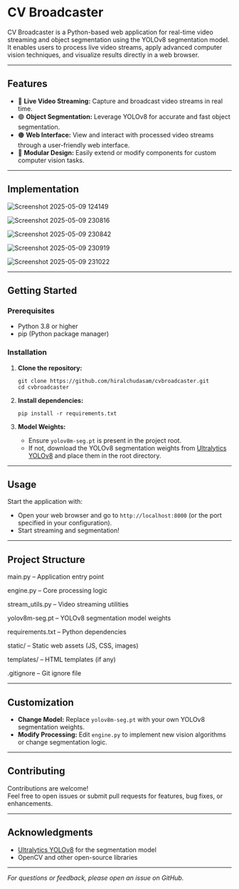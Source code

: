 # CV Broadcaster

CV Broadcaster is a Python-based web application for real-time video streaming and object segmentation using the YOLOv8 segmentation model. It enables users to process live video streams, apply advanced computer vision techniques, and visualize results directly in a web browser.

---

## Features

- 🔴 **Live Video Streaming:** Capture and broadcast video streams in real time.  
- 🟢 **Object Segmentation:** Leverage YOLOv8 for accurate and fast object segmentation.  
- 🟠 **Web Interface:** View and interact with processed video streams through a user-friendly web interface.  
- 🔵 **Modular Design:** Easily extend or modify components for custom computer vision tasks.

---

## Implementation

<!-- Add your screenshots below this line -->
![Screenshot 2025-05-09 124149](https://github.com/user-attachments/assets/5227fe99-3be7-4536-a63c-8cdc5b0021c3)

![Screenshot 2025-05-09 230816](https://github.com/user-attachments/assets/e9be287a-b7fb-4f29-9a7f-e41f5cfd3bbb)

![Screenshot 2025-05-09 230842](https://github.com/user-attachments/assets/bceecde5-18a4-48ae-b474-bb79303f0480)

![Screenshot 2025-05-09 230919](https://github.com/user-attachments/assets/e2d8528d-634c-4318-8705-a965e61e6dcb)

![Screenshot 2025-05-09 231022](https://github.com/user-attachments/assets/92b934c3-9476-421e-a2f3-cd885cc94b75)



---

## Getting Started

### Prerequisites

- Python 3.8 or higher  
- pip (Python package manager)

### Installation

1. **Clone the repository:**

    ```
    git clone https://github.com/hiralchudasam/cvbroadcaster.git
    cd cvbroadcaster
    ```

2. **Install dependencies:**

    ```
    pip install -r requirements.txt
    ```

3. **Model Weights:**

    - Ensure `yolov8m-seg.pt` is present in the project root.  
    - If not, download the YOLOv8 segmentation weights from [Ultralytics YOLOv8](https://github.com/ultralytics/ultralytics) and place them in the root directory.

---

## Usage

Start the application with:

- Open your web browser and go to `http://localhost:8000` (or the port specified in your configuration).  
- Start streaming and segmentation!

---

## Project Structure

main.py     – Application entry point

engine.py     – Core processing logic

stream_utils.py     – Video streaming utilities

yolov8m-seg.pt     – YOLOv8 segmentation model weights

requirements.txt     – Python dependencies

static/     – Static web assets (JS, CSS, images)

templates/     – HTML templates (if any)

.gitignore     – Git ignore file




---

## Customization

- **Change Model:** Replace `yolov8m-seg.pt` with your own YOLOv8 segmentation weights.  
- **Modify Processing:** Edit `engine.py` to implement new vision algorithms or change segmentation logic.

---

## Contributing

Contributions are welcome!  
Feel free to open issues or submit pull requests for features, bug fixes, or enhancements.

---


## Acknowledgments

- [Ultralytics YOLOv8](https://github.com/ultralytics/ultralytics) for the segmentation model  
- OpenCV and other open-source libraries

---

*For questions or feedback, please open an issue on GitHub.*


